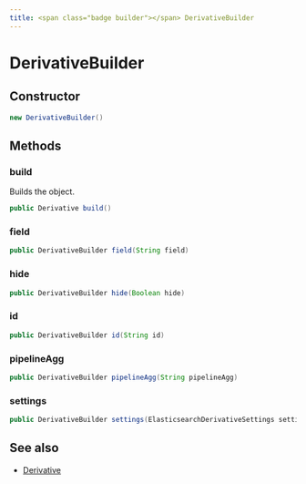 ```yaml
---
title: <span class="badge builder"></span> DerivativeBuilder
---
```

# <span class="badge builder"></span> DerivativeBuilder

## Constructor

```java
new DerivativeBuilder()
```
## Methods

### <span class="badge object-method"></span> build

Builds the object.

```java
public Derivative build()
```

### <span class="badge object-method"></span> field

```java
public DerivativeBuilder field(String field)
```

### <span class="badge object-method"></span> hide

```java
public DerivativeBuilder hide(Boolean hide)
```

### <span class="badge object-method"></span> id

```java
public DerivativeBuilder id(String id)
```

### <span class="badge object-method"></span> pipelineAgg

```java
public DerivativeBuilder pipelineAgg(String pipelineAgg)
```

### <span class="badge object-method"></span> settings

```java
public DerivativeBuilder settings(ElasticsearchDerivativeSettings settings)
```

## See also

 * <span class="badge object-type-class"></span> [Derivative](./object-Derivative.md)
